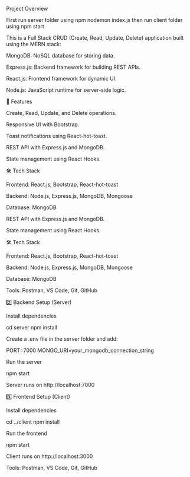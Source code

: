 Project Overview

First run server folder using npm nodemon index.js
then run client folder using npm start

This is a Full Stack CRUD (Create, Read, Update, Delete) application built using the MERN stack:

MongoDB: NoSQL database for storing data.

Express.js: Backend framework for building REST APIs.

React.js: Frontend framework for dynamic UI.

Node.js: JavaScript runtime for server-side logic.

🔹 Features

Create, Read, Update, and Delete operations.

Responsive UI with Bootstrap.

Toast notifications using React-hot-toast.

REST API with Express.js and MongoDB.

State management using React Hooks.

🛠 Tech Stack

Frontend: React.js, Bootstrap, React-hot-toast

Backend: Node.js, Express.js, MongoDB, Mongoose

Database: MongoDB

REST API with Express.js and MongoDB.

State management using React Hooks.

🛠 Tech Stack

Frontend: React.js, Bootstrap, React-hot-toast

Backend: Node.js, Express.js, MongoDB, Mongoose

Database: MongoDB

Tools: Postman, VS Code, Git, GitHub






2️⃣ Backend Setup (Server)

Install dependencies

cd server
npm install

Create a .env file in the server folder and add:

PORT=7000
MONGO_URI=your_mongodb_connection_string

Run the server

npm start

Server runs on http://localhost:7000

3️⃣ Frontend Setup (Client)

Install dependencies

cd ../client
npm install

Run the frontend

npm start

Client runs on http://localhost:3000

Tools: Postman, VS Code, Git, GitHub
